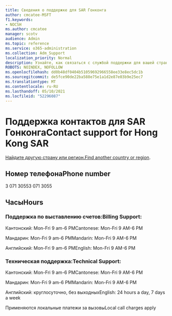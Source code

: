 ```yaml
---
title: Сведения о поддержке для SAR Гонконга
author: cmcatee-MSFT
f1.keywords:
- NOCSH
ms.author: cmcatee
manager: scotv
audience: Admin
ms.topic: reference
ms.service: o365-administration
ms.collection: Adm_Support
localization_priority: Normal
description: Узнайте, как связаться с службой поддержки для вашей страны или региона.
ROBOTS: NOINDEX, NOFOLLOW
ms.openlocfilehash: dd0b48df0404b51059692966558ee33e8ec5dc1b
ms.sourcegitcommit: de5fce90de22ba588e75e1a1d2e87e03b9e25ec7
ms.translationtype: MT
ms.contentlocale: ru-RU
ms.lasthandoff: 05/10/2021
ms.locfileid: "52296087"
---
```

# <a name="contact-support-for-hong-kong-sar"></a><span data-ttu-id="664b2-103">Поддержка контактов для SAR Гонконга</span><span class="sxs-lookup"><span data-stu-id="664b2-103">Contact support for Hong Kong SAR</span></span>

<span data-ttu-id="664b2-104">[Найдите другую страну или регион.](../../business-video/get-help-support.md)</span><span class="sxs-lookup"><span data-stu-id="664b2-104">[Find another country or region](../../business-video/get-help-support.md).</span></span>

## <a name="phone-number"></a><span data-ttu-id="664b2-105">Номер телефона</span><span class="sxs-lookup"><span data-stu-id="664b2-105">Phone number</span></span>
<span data-ttu-id="664b2-106">3 071 3055</span><span class="sxs-lookup"><span data-stu-id="664b2-106">3 071 3055</span></span>

## <a name="hours"></a><span data-ttu-id="664b2-107">Часы</span><span class="sxs-lookup"><span data-stu-id="664b2-107">Hours</span></span>
### <a name="billing-support"></a><span data-ttu-id="664b2-108">Поддержка по выставлению счетов:</span><span class="sxs-lookup"><span data-stu-id="664b2-108">Billing Support:</span></span>

<span data-ttu-id="664b2-109">Кантонский: Mon-Fri 9 am-6 PM</span><span class="sxs-lookup"><span data-stu-id="664b2-109">Cantonese: Mon-Fri 9 AM-6 PM</span></span>

<span data-ttu-id="664b2-110">Мандарин: Mon-Fri 9 am-6 PM</span><span class="sxs-lookup"><span data-stu-id="664b2-110">Mandarin: Mon-Fri 9 AM-6 PM</span></span>

<span data-ttu-id="664b2-111">Английский: Mon-Fri 9 am-6 PM</span><span class="sxs-lookup"><span data-stu-id="664b2-111">English: Mon-Fri 9 AM-6 PM</span></span>

### <a name="technical-support"></a><span data-ttu-id="664b2-112">Техническая поддержка:</span><span class="sxs-lookup"><span data-stu-id="664b2-112">Technical Support:</span></span>

<span data-ttu-id="664b2-113">Кантонский: Mon-Fri 9 am-6 PM</span><span class="sxs-lookup"><span data-stu-id="664b2-113">Cantonese: Mon-Fri 9 AM-6 PM</span></span>

<span data-ttu-id="664b2-114">Мандарин: Mon-Fri 9 am-6 PM</span><span class="sxs-lookup"><span data-stu-id="664b2-114">Mandarin: Mon-Fri 9 AM-6 PM</span></span>

<span data-ttu-id="664b2-115">Английский: круглосуточно, без выходных</span><span class="sxs-lookup"><span data-stu-id="664b2-115">English: 24 hours a day, 7 days a week</span></span>

<span data-ttu-id="664b2-116">Применяются локальные платежи за вызовы</span><span class="sxs-lookup"><span data-stu-id="664b2-116">Local call charges apply</span></span>
